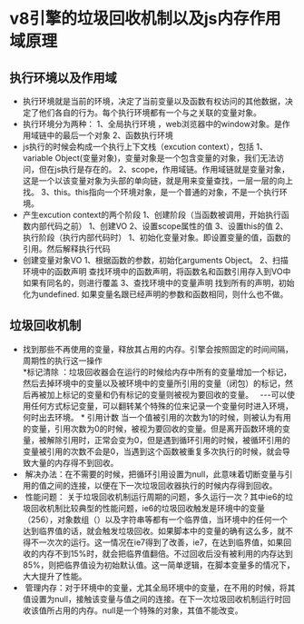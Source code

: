 #  v8引擎的垃圾回收机制以及js内存作用域原理

 ## 执行环境以及作用域
  * 执行环境就是当前的环境，决定了当前变量以及函数有权访问的其他数据，决定了他们各自的行为。每个执行环境都有一个与之关联的变量对象。
   *  执行环境分为两种：
    1、全局执行环境 ，web浏览器中的window对象。是作用域链中的最后一个对象
    2、函数执行环境
   *  js执行的时候会构成一个执行上下文栈（excution context），包括
     1、variable Object(变量对象)，变量对象是一个包含变量的对象，我们无法访问，但在js执行是存在的。
     2、scope，作用域链。作用域链就是变量对象，这是一个以该变量对象为头部的单向链，就是用来变量查找，一层一层的向上找。
     3、this。this指向一个环境对象，是一个普通的对象，不是一个执行环境。
   *  产生excution context的两个阶段
     1、创建阶段（当函数被调用，开始执行函数内部代码之前）
        1、创建VO
        2、设置scope属性的值
        3、设置this的值
     2、执行阶段（执行内部代码时）
        1、初始化变量对象。即设置变量的值，函数的引用。然后解释执行代码
   *  创建变量对象VO
      1、根据函数的参数，初始化arguments Object。
      2、扫描环境中的函数声明
         查找环境中的函数声明，将函数名和函数引用存入到VO中
         如果有同名的，则进行覆盖
      3、查找环境中的变量声明
          找到所有的声明，初始化为undefined.
          如果变量名跟已经声明的参数和函数相同，则什么也不做。 
 ## 垃圾回收机制
   * 找到那些不再使用的变量，释放其占用的内存。引擎会按照固定的时间间隔，周期性的执行这一操作  
   *标记清除 ：垃圾回收器会在运行的时候给内存中所有的变量增加一个标记，然后去掉环境中的变量以及被环境中的变量所引用的变量（闭包）的标记，然后再被加上标记的变量和仍有标记的变量则被视为要回收的变量。   ---可以使用任何方式标记变量，可以翻转某个特殊的位来记录一个变量何时进入环境，何时出去环境。
   * 引用计数 当一个值被引用的次数为1的时候，则被认为有用的变量，引用次数为0的时候，被视为要回收的变量。但是离开函数环境的变量，被解除引用时，正常会变为0，但是遇到循环引用的时候，被循环引用的变量被引用的次数不会是0，当遇到这个函数被重复多次执行的时候，就会导致大量的内存得不到回收。
   *  解决办法：在不需要的时候，把循环引用设置为null，此意味着切断变量与引用的值之间的连接，以便在下一次垃圾回收器执行的时候内存得到回收。
   *  性能问题： 关于垃圾回收机制运行周期的问题，多久运行一次？其中ie6的垃圾回收机制比较典型的性能问题，ie6的垃圾回收触发是环境中的变量（256），对象数组（）以及字符串等都有一个临界值，当环境中的任何一个达到临界值的话，就会触发垃圾回收。如果脚本中的变量的确有这么多，就不得不一次次的运行。这一情况在ie7得到了改善，ie7，在达到临界值，如果回收的内存不到15%时，就会把临界值翻倍。不过回收后没有被利用的内存达到85%，则把临界值设为初始默认值。这一简单逻辑，在脚本变量多的情况下，大大提升了性能。
   *  管理内存：对于环境中的变量，尤其全局环境中的变量，在不用的时候，将其值设置为null，接触该变量与值之间的连接。在下一次垃圾回收机制运行时回收该值所占用的内存。null是一个特殊的对象，其值不能改变。
